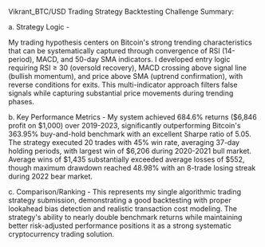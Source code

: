 Vikrant_BTC/USD Trading Strategy Backtesting Challenge Summary:


a. Strategy Logic -

My trading hypothesis centers on Bitcoin's strong trending characteristics that can be
systematically captured through convergence of RSI (14-period), MACD, and 50-day SMA
indicators. I developed entry logic requiring RSI ≥ 30 (oversold recovery), MACD crossing above
signal line (bullish momentum), and price above SMA (uptrend confirmation), with reverse
conditions for exits. This multi-indicator approach filters false signals while capturing substantial
price movements during trending phases.

b. Key Performance Metrics -
My system achieved 684.6% returns ($6,846 profit on $1,000) over 2019-2023, significantly
outperforming Bitcoin's 363.95% buy-and-hold benchmark with an excellent Sharpe ratio of 5.05.
The strategy executed 20 trades with 45% win rate, averaging 37-day holding periods, with
largest win of $6,206 during 2020-2021 bull market. Average wins of $1,435 substantially
exceeded average losses of $552, though maximum drawdown reached 48.98% with an 8-trade
losing streak during 2022 bear market.

c. Comparison/Ranking -
This represents my single algorithmic trading strategy submission, demonstrating a good
backtesting with proper lookahead bias detection and realistic transaction cost modeling. The
strategy's ability to nearly double benchmark returns while maintaining better risk-adjusted
performance positions it as a strong systematic cryptocurrency trading solution.
